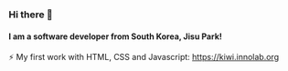 ### Hi there 👋
#### I am a software developer from South Korea, Jisu Park!

⚡ My first work with HTML, CSS and Javascript: https://kiwi.innolab.org <br>
<!--
**alyssa1996/alyssa1996** is a ✨ _special_ ✨ repository because its `README.md` (this file) appears on your GitHub profile.

Here are some ideas to get you started:

- 🔭 I’m currently working on ...
- 🌱 I’m currently learning ...
- 👯 I’m looking to collaborate on ...
- 🤔 I’m looking for help with ...
- 💬 Ask me about ...
- 📫 How to reach me: ...
- 😄 Pronouns: ...
- ⚡ Fun fact: ...
-->
